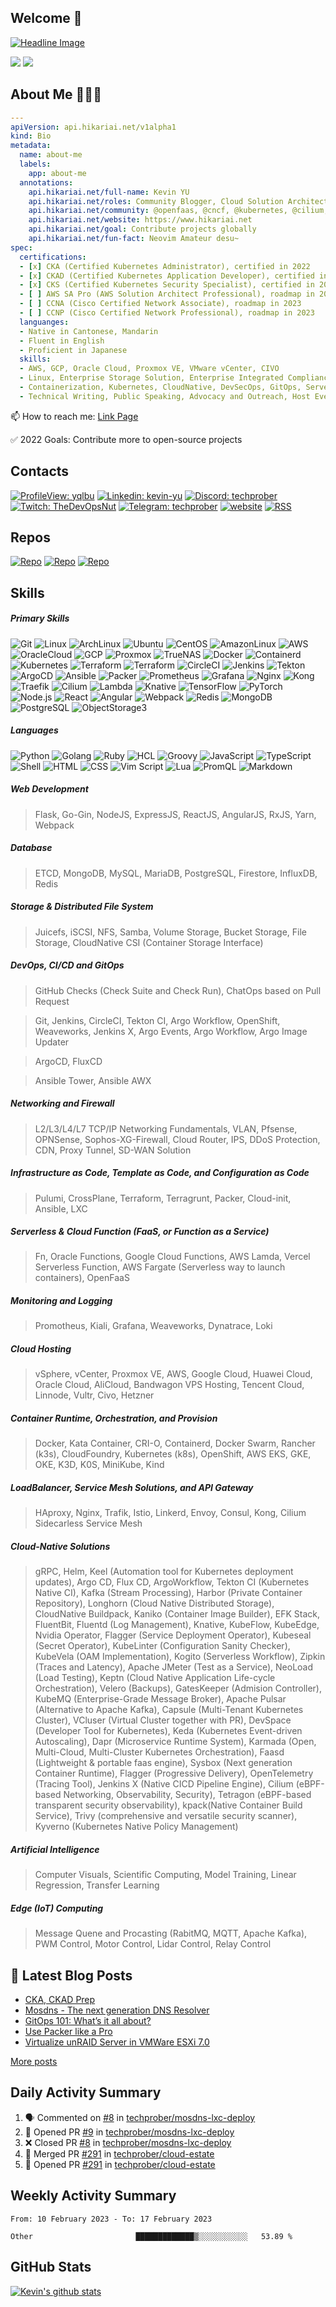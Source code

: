 ## Welcome 👋

[![Headline Image](https://github.com/yqlbu/yqlbu/blob/master/assets/github-headline.png?raw=true)](https://github.com/yqlbu)

[![](https://img.shields.io/badge/www.hikariai.net-up-brightegreen?style=for-the-badge)](https://hikariai.net)
[![](https://img.shields.io/badge/link.hikariai.net-up-brightegreen?style=for-the-badge)](https://link.hikariai.net)

## About Me 👨🏻‍💻

```yaml
---
apiVersion: api.hikariai.net/v1alpha1
kind: Bio
metadata:
  name: about-me
  labels:
    app: about-me
  annotations:
    api.hikariai.net/full-name: Kevin YU
    api.hikariai.net/roles: Community Blogger, Cloud Solution Architect, DevOps Specialist, Security Specialist, Networking Professional
    api.hikariai.net/community: @openfaas, @cncf, @kubernetes, @cilium, @juicedata, and @techprober
    api.hikariai.net/website: https://www.hikariai.net
    api.hikariai.net/goal: Contribute projects globally
    api.hikariai.net/fun-fact: Neovim Amateur desu~
spec:
  certifications:
  - [x] CKA (Certified Kubernetes Administrator), certified in 2022
  - [x] CKAD (Certified Kubernetes Application Developer), certified in 2022
  - [x] CKS (Certified Kubernetes Security Specialist), certified in 2023
  - [ ] AWS SA Pro (AWS Solution Architect Professional), roadmap in 2023
  - [ ] CCNA (Cisco Certified Network Associate), roadmap in 2023
  - [ ] CCNP (Cisco Certified Network Professional), roadmap in 2023
  languanges:
  - Native in Cantonese, Mandarin
  - Fluent in English
  - Proficient in Japanese
  skills:
  - AWS, GCP, Oracle Cloud, Proxmox VE, VMware vCenter, CIVO
  - Linux, Enterprise Storage Solution, Enterprise Integrated Compliance Firewall, IT Security, Advanced Networking, Enterprise SD-WAN Solution
  - Containerization, Kubernetes, CloudNative, DevSecOps, GitOps, Serverless
  - Technical Writing, Public Speaking, Advocacy and Outreach, Host Events
```

📫 How to reach me: [Link Page](https://link.hikariai.net)

✅ 2022 Goals: Contribute more to open-source projects

## Contacts

[![ProfileView: yqlbu](https://komarev.com/ghpvc/?username=yqlbu&label=Profile+View&color=red&style=flat-square)](https://github.com/yqlbu)
[![Linkedin: kevin-yu](https://img.shields.io/badge/Linkedin-Kevin%20Yu-blue?style=flat-square&logo=Linkedin&logoColor=white&link=https://www.linkedin.com/in/chinglong-kevin-yu)](https://www.linkedin.com/in/chinglong-kevin-yu)
[![Discord: techprober](https://img.shields.io/badge/Discord-TechProber-blueviolet?style=flat-square&logo=Discord&logoColor=white&link=https://discord.gg/hyNwvjtBJ7)](https://discord.gg/hyNwvjtBJ7)
[![Twitch: TheDevOpsNut](https://img.shields.io/badge/Twitch-TheDevOpsNut-blueviolet?style=flat-square&logo=Twitch&logoColor=white&link=https://www.twitch.tv/TheDevOpsNut)](https://www.twitch.tv/TheDevOpsNut)
[![Telegram: techprober](https://img.shields.io/badge/Telegram-TechProber-blue?style=flat-square&logo=Telegram&logoColor=white&link=https://t.me/+7AG3aEQ5I00wY2Q5)](https://t.me/+7AG3aEQ5I00wY2Q5)
[![website](https://img.shields.io/badge/Personal%20Website-hikariai.net-purple?style=flat-square&logo=Hugo)](https://hikariai.net/)
[![RSS](https://img.shields.io/badge/RSS-hikariai.net-yellow?style=flat-square&logo=rss)](https://www.hikariai.net/index.xml)

## Repos

[![Repo](https://custom-icon-badges.herokuapp.com/badge/-Personal%20Repos-black?style=for-the-badge&logoColor=white&logo=repo)](https://github.com/yqlbu)
[![Repo](https://custom-icon-badges.herokuapp.com/badge/-Team%20Repos-black?style=for-the-badge&logoColor=white&logo=repo)](https://github.com/TechProber)
[![Repo](https://custom-icon-badges.herokuapp.com/badge/-Gist%20Repos-black?style=for-the-badge&logoColor=white&logo=repo)](https://gist.github.com/yqlbu)

## Skills

##### Primary Skills

![Git](https://img.shields.io/badge/-Git-000?&logo=Git)
![Linux](https://img.shields.io/badge/-Linux-000?&logo=Linux)
![ArchLinux](https://img.shields.io/badge/-ArchLinux-000?&logo=ArchLinux)
![Ubuntu](https://img.shields.io/badge/-Ubuntu-000?&logo=Ubuntu)
![CentOS](https://img.shields.io/badge/-CentOS-000?&logo=CentOS&logoColor=green)
![AmazonLinux](https://img.shields.io/badge/-AmazonLinux-000?&logo=AmazonEC2)
![AWS](https://img.shields.io/badge/-AWS-000?&logo=Amazon-AWS&logoColor=F90)
![OracleCloud](https://img.shields.io/badge/-OracleCloud-000?&logo=Oracle)
![GCP](https://img.shields.io/badge/-GCP-000?&logo=GoogleCloud)
![Proxmox](https://img.shields.io/badge/-Proxmox-000?&logo=Proxmox)
![TrueNAS](https://img.shields.io/badge/-TrueNAS-000?&logo=TrueNAS)
![Docker](https://img.shields.io/badge/-Docker-000?&logo=Docker)
![Containerd](https://img.shields.io/badge/-Containerd-000?&logo=Containerd)
![Kubernetes](https://img.shields.io/badge/-Kubernetes-000?&logo=Kubernetes)
![Terraform](https://img.shields.io/badge/-Terraform-000?&logo=Terraform&logoColor=blueviolet)
![Terraform](https://img.shields.io/badge/-Serverless-000?&logo=Serverless)
![CircleCI](https://img.shields.io/badge/-Circle%20CI-000?&logo=CircleCI)
![Jenkins](https://img.shields.io/badge/-Jenkins-000?&logo=Jenkins)
![Tekton](https://img.shields.io/badge/-Tekton-000?&logo=Tekton)
![ArgoCD](https://img.shields.io/badge/-ArgoCD-000?&logo=Argo)
![Ansible](https://img.shields.io/badge/-Ansible-000?&logo=Ansible&logoColor=red)
![Packer](https://img.shields.io/badge/-Packer-000?&logo=Packer)
![Prometheus](https://img.shields.io/badge/-Prometheus-000?&logo=Prometheus)
![Grafana](https://img.shields.io/badge/-Grafana-000?&logo=Grafana)
![Nginx](https://img.shields.io/badge/-Nginx-000?&logo=Nginx&logoColor=009900)
![Kong](https://img.shields.io/badge/-Kong-000?&logo=Kong)
![Traefik](https://img.shields.io/badge/-Traefik-000?&logo=TraefikProxy)
![Cilium](https://img.shields.io/badge/-Cilium-000?&logo=Cilium)
![Lambda](https://img.shields.io/badge/-Lambda-000?&logo=AWSLambda)
![Knative](https://img.shields.io/badge/-Knative-000?&logo=Knative&logoColor=blue)
![TensorFlow](https://img.shields.io/badge/-TensorFlow-000?&logo=TensorFlow)
![PyTorch](https://img.shields.io/badge/-PyTorch-000?&logo=PyTorch)
![Node.js](https://img.shields.io/badge/-Node.js-000?&logo=node.js)
![React](https://img.shields.io/badge/-React-000?&logo=React)
![Angular](https://img.shields.io/badge/-Angular-000?&logo=Angular&logoColor=darkred)
![Webpack](https://img.shields.io/badge/-Webpack-000?&logo=Webpack)
![Redis](https://img.shields.io/badge/-Redis-000?&logo=Redis)
![MongoDB](https://img.shields.io/badge/-MongoDB-000?&logo=MongoDB)
![PostgreSQL](https://img.shields.io/badge/-PostgreSQL-000?&logo=PostgreSQL)
![ObjectStorage3](https://img.shields.io/badge/-ObjectStorage-000?&logo=AmazonS3)

##### Languages

![Python](https://img.shields.io/badge/-Python-000?&logo=Python)
![Golang](https://img.shields.io/badge/-Golang-000?&logo=Go)
![Ruby](https://img.shields.io/badge/-Ruby-000?&logo=Ruby&logoColor=darkred)
![HCL](https://img.shields.io/badge/-HCL-000?&logo=HCL)
![Groovy](https://img.shields.io/badge/-Groovy-000?&logo=ApacheGroovy)
![JavaScript](https://img.shields.io/badge/-JavaScript-000?&logo=JavaScript)
![TypeScript](https://img.shields.io/badge/-TypeScript-000?&logo=TypeScript)
![Shell](https://img.shields.io/badge/-Shell-000?&logo=GNOMETerminal)
![HTML](https://img.shields.io/badge/-HTML-000?&logo=HTML5)
![CSS](https://img.shields.io/badge/-CSS-000?&logo=CSS3&logoColor=yellow)
![Vim Script](https://img.shields.io/badge/-Vim%20Script-000?&logo=vim&logoColor=green)
![Lua](https://img.shields.io/badge/-Lua-000?&logo=Lua&logoColor=pink)
![PromQL](https://img.shields.io/badge/-PromQL-000?&logo=Prometheus)
![Markdown](https://img.shields.io/badge/-Markdown-000?&logo=Markdown)

##### Web Development

> Flask, Go-Gin, NodeJS, ExpressJS, ReactJS, AngularJS, RxJS, Yarn, Webpack

##### Database

> ETCD, MongoDB, MySQL, MariaDB, PostgreSQL, Firestore, InfluxDB, Redis

##### Storage & Distributed File System

> Juicefs, iSCSI, NFS, Samba, Volume Storage, Bucket Storage, File Storage, CloudNative CSI (Container Storage Interface)

##### DevOps, CI/CD and GitOps

> GitHub Checks (Check Suite and Check Run), ChatOps based on Pull Request

> Git, Jenkins, CircleCI, Tekton CI, Argo Workflow, OpenShift, Weaveworks, Jenkins X, Argo Events, Argo Workflow, Argo Image Updater

> ArgoCD, FluxCD

> Ansible Tower, Ansible AWX

##### Networking and Firewall

> L2/L3/L4/L7 TCP/IP Networking Fundamentals, VLAN, Pfsense, OPNSense, Sophos-XG-Firewall, Cloud Router, IPS, DDoS Protection, CDN, Proxy Tunnel, SD-WAN Solution

##### Infrastructure as Code, Template as Code, and Configuration as Code

> Pulumi, CrossPlane, Terraform, Terragrunt, Packer, Cloud-init, Ansible, LXC

##### Serverless & Cloud Function (FaaS, or Function as a Service)

> Fn, Oracle Functions, Google Cloud Functions, AWS Lamda, Vercel Serverless Function, AWS Fargate (Serverless way to launch containers), OpenFaaS

##### Monitoring and Logging

> Promotheus, Kiali, Grafana, Weaveworks, Dynatrace, Loki

##### Cloud Hosting

> vSphere, vCenter, Proxmox VE, AWS, Google Cloud, Huawei Cloud, Oracle Cloud, AliCloud, Bandwagon VPS Hosting, Tencent Cloud, Linnode, Vultr, Civo, Hetzner

##### Container Runtime, Orchestration, and Provision

> Docker, Kata Container, CRI-O, Containerd, Docker Swarm, Rancher (k3s), CloudFoundry, Kubernetes (k8s), OpenShift, AWS EKS, GKE, OKE, K3D, K0S, MiniKube, Kind

##### LoadBalancer, Service Mesh Solutions, and API Gateway

> HAproxy, Nginx, Trafik, Istio, Linkerd, Envoy, Consul, Kong, Cilium Sidecarless Service Mesh

##### Cloud-Native Solutions

> gRPC, Helm, Keel (Automation tool for Kubernetes deployment updates), Argo CD, Flux CD, ArgoWorkflow, Tekton CI (Kubernetes Native CI), Kafka (Stream Processing), Harbor (Private Container Repository), Longhorn (Cloud Native Distributed Storage), CloudNative Buildpack, Kaniko (Container Image Builder), EFK Stack, FluentBit, Fluentd (Log Management), Knative, KubeFlow, KubeEdge, Nvidia Operator, Flagger (Service Deployment Operator), Kubeseal (Secret Operator), KubeLinter (Configuration Sanity Checker), KubeVela (OAM Implementation), Kogito (Serverless Workflow), Zipkin (Traces and Latency), Apache JMeter (Test as a Service), NeoLoad (Load Testing), Keptn (Cloud Native Application Life-cycle Orchestration), Velero (Backups), GatesKeeper (Admision Controller), KubeMQ (Enterprise-Grade Message Broker), Apache Pulsar (Alternative to Apache Kafka), Capsule (Multi-Tenant Kubernetes Cluster), VCluser (Virtual Cluster together with PR), DevSpace (Developer Tool for Kubernetes), Keda (Kubernetes Event-driven Autoscaling), Dapr (Microservice Runtime System), Karmada (Open, Multi-Cloud, Multi-Cluster Kubernetes Orchestration), Faasd (Lightweight & portable faas engine), Sysbox (Next generation Container Runtime), Flagger (Progressive Delivery), OpenTelemetry (Tracing Tool), Jenkins X (Native CICD Pipeline Engine), Cilium (eBPF-based Networking, Observability, Security), Tetragon (eBPF-based transparent security observability), kpack(Native Container Build Service), Trivy (comprehensive and versatile security scanner), Kyverno (Kubernetes Native Policy Management)

##### Artificial Intelligence

> Computer Visuals, Scientific Computing, Model Training, Linear Regression, Transfer Learning

##### Edge (IoT) Computing

> Message Quene and Procasting (RabitMQ, MQTT, Apache Kafka), PWM Control, Motor Control, Lidar Control, Relay Control

## 📕 Latest Blog Posts

<!-- BLOG-POST-LIST:START -->
- [CKA, CKAD Prep](https://www.hikariai.net/blog/27-cka-ckad-prep/)
- [Mosdns - The next generation DNS Resolver](https://www.hikariai.net/blog/26-mosdns-the-next-generation-dns-resolver/)
- [GitOps 101: What’s it all about?](https://www.hikariai.net/blog/25-gitops-101-whats-it-all-about/)
- [Use Packer like a Pro](https://www.hikariai.net/blog/24-use-packer-like-a-pro/)
- [Virtualize unRAID Server in VMWare ESXi 7.0](https://www.hikariai.net/blog/23-virtualize-unraid-server-in-vmware-esxi-7.0/)
<!-- BLOG-POST-LIST:END -->

<u>[More posts](https://hikariai.net)</u>

## Daily Activity Summary

<!--START_SECTION:activity-->

1. 🗣 Commented on [#8](https://github.com/techprober/mosdns-lxc-deploy/issues/8) in [techprober/mosdns-lxc-deploy](https://github.com/techprober/mosdns-lxc-deploy)
2. 💪 Opened PR [#9](https://github.com/techprober/mosdns-lxc-deploy/pull/9) in [techprober/mosdns-lxc-deploy](https://github.com/techprober/mosdns-lxc-deploy)
3. ❌ Closed PR [#8](https://github.com/techprober/mosdns-lxc-deploy/pull/8) in [techprober/mosdns-lxc-deploy](https://github.com/techprober/mosdns-lxc-deploy)
4. 🎉 Merged PR [#291](https://github.com/techprober/cloud-estate/pull/291) in [techprober/cloud-estate](https://github.com/techprober/cloud-estate)
5. 💪 Opened PR [#291](https://github.com/techprober/cloud-estate/pull/291) in [techprober/cloud-estate](https://github.com/techprober/cloud-estate)

<!--END_SECTION:activity-->

## Weekly Activity Summary

<!--START_SECTION:waka-->

```text
From: 10 February 2023 - To: 17 February 2023

Other                       █████████████▒░░░░░░░░░░░   53.89 %
```

<!--END_SECTION:waka-->

## GitHub Stats

<a href="https://github.com/yqlbu">
 <img align="center" src="https://github-readme-stats.vercel.app/api?username=yqlbu&show_icons=true&theme=light&line_height=30" alt="Kevin's github stats"/>
</a>
